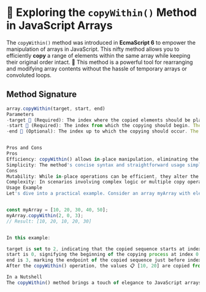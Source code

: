 # 📜 Exploring the `copyWithin()` Method in JavaScript Arrays

The `copyWithin()` method was introduced in **EcmaScript 6** to empower the manipulation of arrays in JavaScript. This nifty method allows you to efficiently **copy** a range of elements within the same array while keeping their original order intact. 🔄 This method is a powerful tool for rearranging and modifying array contents without the hassle of temporary arrays or convoluted loops.

## Method Signature
```javascript
array.copyWithin(target, start, end)
Parameters
-target 🎯 (Required): The index where the copied elements should be placed. The values at this position will be overwritten.
-start 🚀 (Required): The index from which the copying should begin. The element at this index will be the starting point of the copied sequence.
-end 🏁 (Optional): The index up to which the copying should occur. The element at this index will not be included in the copied sequence. If not specified, the default value is the length of the array.


Pros and Cons
Pros
Efficiency: copyWithin() allows in-place manipulation, eliminating the need for extra memory allocation.
Simplicity: The method's concise syntax and straightforward usage simplify array modification.
Cons
Mutability: While in-place operations can be efficient, they alter the original array, potentially leading to unintended side effects.
Complexity: In scenarios involving complex logic or multiple copy operations, copyWithin() might become less intuitive.
Usage Example
Let's dive into a practical example. Consider an array myArray with elements 🌟[10, 20, 30, 40, 50]🌟. We'll showcase how copyWithin() works:


const myArray = [10, 20, 30, 40, 50];
myArray.copyWithin(2, 0, 3);
// Result: [10, 20, 10, 20, 30]


In this example:

target is set to 2, indicating that the copied sequence starts at index 2.
start is 0, signifying the beginning of the copying process at index 0.
end is 3, marking the endpoint of the copied sequence just before index 3.
After the copyWithin() operation, the values 📋 [10, 20] are copied from the range 📜 [0, 3) and placed at index 2, resulting in 📋 [10, 20, 10, 20, 30].

In a Nutshell
The copyWithin() method brings a touch of elegance to JavaScript arrays, allowing you to seamlessly manipulate elements in place. By copying elements within an array, you can achieve elegant rearrangements and modifications while upholding code readability and performance. 🚀✨

